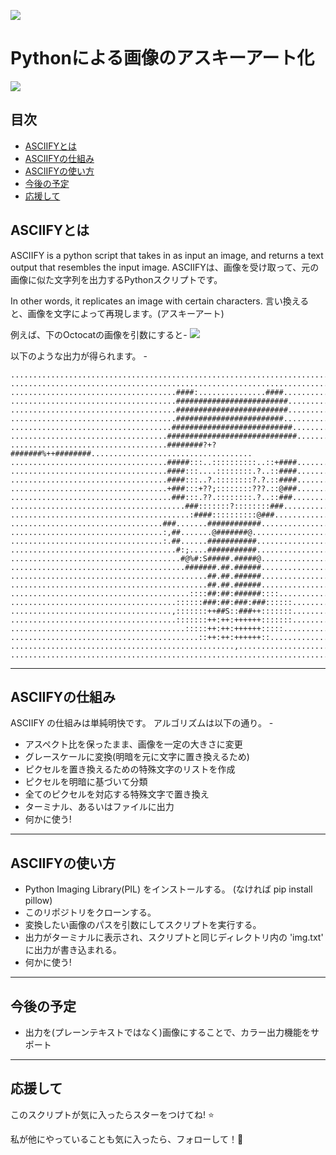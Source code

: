 ![](https://github.com/RameshAditya/asciify/blob/master/github-resources/logo.JPG)
# Pythonによる画像のアスキーアート化


![](https://github.com/RameshAditya/asciify/blob/master/github-resources/sample.gif)

## 目次
- [ASCIIFYとは](#asciifyとは)
- [ASCIIFYの仕組み](#asciifyの仕組み)
- [ASCIIFYの使い方](#asciifyの使い方)
- [今後の予定](#今後の予定)
- [応援して](#応援して)

## ASCIIFYとは
ASCIIFY is a python script that takes in as input an image, and returns a text output that resembles the input image.
ASCIIFYは、画像を受け取って、元の画像に似た文字列を出力するPythonスクリプトです。

In other words, it replicates an image with certain characters.
言い換えると、画像を文字によって再現します。(アスキーアート)

例えば、下のOctocatの画像を引数にすると-
![](https://github.com/RameshAditya/asciify/blob/master/octocat.png)

以下のような出力が得られます。 -

```
....................................................................................................
....................................................................................................
.....................................####:...............####.......................................
.....................................#########################......................................
.....................................#########################......................................
.....................................########################.......................................
....................................###########################.....................................
...................................#############################....................................
...................................########?+?#######%++########....................................
...................................#####:::..::::::::::..::+####....................................
...................................####:::....::::::::.?..::####....................................
...................................####:::..?.::::::::?.?.::####....................................
...................................+###:::+??;::::::::???.::@###....................................
....................................###:::.??.::::::::.?..::###.....................................
.......................................###:::::::?::::::::###.......................................
........................................:####::::::::::@###.........................................
..................................###.......############............................................
..................................:,##.......@#######@..............................................
..................................:.##......###########.............................................
.....................................#:;....###########.............................................
......................................#@%#:S#####.#####@............................................
.......................................#######.##.######............................................
............................................##.##.######............................................
............................................##.##.######............................................
........................................::::##:##:######::::........................................
.....................................::::::###:##:###:###::::::.....................................
....................................,:::::::++##S::###++:::::::.....................................
.....................................:::::::++:++:++++++:::::::.....................................
.......................................:::::++:++:++++++:::::.......................................
..........................................::++:++:++++++::..........................................
..................................................,.................................................
....................................................................................................
```
-------------------------------------------------------------------------------------------------------
## ASCIIFYの仕組み
ASCIIFY の仕組みは単純明快です。
アルゴリズムは以下の通り。 -
- アスペクト比を保ったまま、画像を一定の大きさに変更
- グレースケールに変換(明暗を元に文字に置き換えるため)
- ピクセルを置き換えるための特殊文字のリストを作成
- ピクセルを明暗に基づいて分類
- 全てのピクセルを対応する特殊文字で置き換え
- ターミナル、あるいはファイルに出力
- 何かに使う!

-------------------------------------------------------------------------------------------------------
## ASCIIFYの使い方
- Python Imaging Library(PIL) をインストールする。 (なければ pip install pillow)
- このリポジトリをクローンする。
- 変換したい画像のパスを引数にしてスクリプトを実行する。
- 出力がターミナルに表示され、スクリプトと同じディレクトリ内の 'img.txt' に出力が書き込まれる。
- 何かに使う!

-------------------------------------------------------------------------------------------------------
## 今後の予定
- 出力を(プレーンテキストではなく)画像にすることで、カラー出力機能をサポート

-------------------------------------------------------------------------------------------------------
## 応援して
このスクリプトが気に入ったらスターをつけてね! :star:

私が他にやっていることも気に入ったら、フォローして！:slightly_smiling_face:
